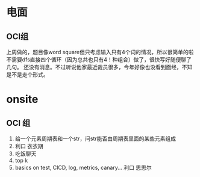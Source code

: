 # 电面

## OCI组
上周做的，题目像word square但只考虑输入只有4个词的情况，所以很简单的啦不需要dfs直接四个循环（因为总共也只有4！种组合）做了，很快写好随便聊了几句。
还没有消息。不过听说他家最近裁员很多，今年好像也没看到面经，不知是不是走个形式。

# onsite

## OCI 组
1. 给一个元素周期表和一个str，问str能否由周期表里面的某些元素组成
2. 利口 衣衣期
3. 吃饭聊天
4. top k
5. basics on test, CICD, log, metrics, canary... 利口 思思尔
